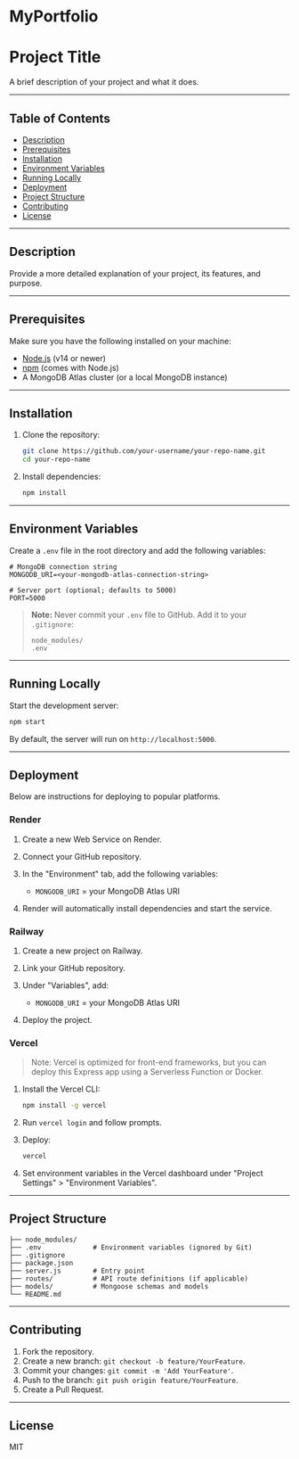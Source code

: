 # MyPortfolio
# Project Title

A brief description of your project and what it does.

---

## Table of Contents

* [Description](#description)
* [Prerequisites](#prerequisites)
* [Installation](#installation)
* [Environment Variables](#environment-variables)
* [Running Locally](#running-locally)
* [Deployment](#deployment)
* [Project Structure](#project-structure)
* [Contributing](#contributing)
* [License](#license)

---

## Description

Provide a more detailed explanation of your project, its features, and purpose.

---

## Prerequisites

Make sure you have the following installed on your machine:

* [Node.js](https://nodejs.org/) (v14 or newer)
* [npm](https://www.npmjs.com/) (comes with Node.js)
* A MongoDB Atlas cluster (or a local MongoDB instance)

---

## Installation

1. Clone the repository:

   ```bash
   git clone https://github.com/your-username/your-repo-name.git
   cd your-repo-name
   ```

2. Install dependencies:

   ```bash
   npm install
   ```

---

## Environment Variables

Create a `.env` file in the root directory and add the following variables:

```env
# MongoDB connection string
MONGODB_URI=<your-mongodb-atlas-connection-string>

# Server port (optional; defaults to 5000)
PORT=5000
```

> **Note:** Never commit your `.env` file to GitHub. Add it to your `.gitignore`:
>
> ```gitignore
> node_modules/
> .env
> ```

---

## Running Locally

Start the development server:

```bash
npm start
```

By default, the server will run on `http://localhost:5000`.

---

## Deployment

Below are instructions for deploying to popular platforms.

### Render

1. Create a new Web Service on Render.
2. Connect your GitHub repository.
3. In the "Environment" tab, add the following variables:

   * `MONGODB_URI` = your MongoDB Atlas URI
4. Render will automatically install dependencies and start the service.

### Railway

1. Create a new project on Railway.
2. Link your GitHub repository.
3. Under "Variables", add:

   * `MONGODB_URI` = your MongoDB Atlas URI
4. Deploy the project.

### Vercel

> Note: Vercel is optimized for front-end frameworks, but you can deploy this Express app using a Serverless Function or Docker.

1. Install the Vercel CLI:

   ```bash
   npm install -g vercel
   ```
2. Run `vercel login` and follow prompts.
3. Deploy:

   ```bash
   vercel
   ```
4. Set environment variables in the Vercel dashboard under "Project Settings" > "Environment Variables".

---

## Project Structure

```
├── node_modules/
├── .env             # Environment variables (ignored by Git)
├── .gitignore
├── package.json
├── server.js        # Entry point
├── routes/          # API route definitions (if applicable)
├── models/          # Mongoose schemas and models
└── README.md
```

---

## Contributing

1. Fork the repository.
2. Create a new branch: `git checkout -b feature/YourFeature`.
3. Commit your changes: `git commit -m 'Add YourFeature'`.
4. Push to the branch: `git push origin feature/YourFeature`.
5. Create a Pull Request.

---

## License

MIT
